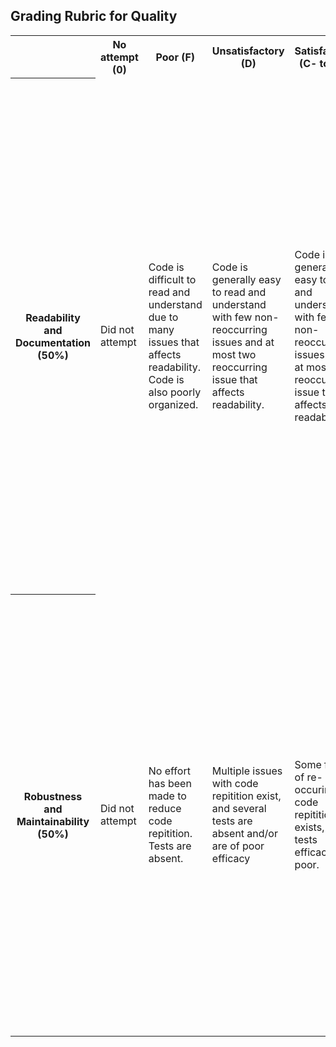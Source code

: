 ## Grading Rubric for Quality  ##

<table>
  <tr>
    <th></th>
    <th>No attempt (0)</th>
    <th>Poor (F)</th>
    <th>Unsatisfactory (D)</th>
    <th>Satisfactory (C- to C+)</th>
    <th>Good (B- to B+)</th>  
    <th>Excellent (A- to A+)</th>
  </tr>
  <tr>
    <th>Readability and Documentation (50%)</th>
	<td>Did not attempt</td>
	<td> Code is difficult to read and understand due to many issues that affects readability. Code is also poorly organized.
    	<td>Code is generally easy to read and understand with few non-reoccurring issues and at most two reoccurring issue that affects readability. </td>
    	<td>Code is generally easy to read and understand with few non-reoccurring issues and at most one reoccurring issue that affects readability. </td>
    	<td>Code is easy to read and understand with only 1-2 minor and non-reoccurring issues that affect readability. </td>
    	<td>Code is exceptionally easy to read and understand.<br></br> For example, variable names are clear, an appropriate amount of whitespace is used to maximize visibility, tabs and spaces are not mixed for indentation, sufficient comments are given.<br></br> Any coding sections of the assignment that were not completed have documentation explaining what a coded solution would look like. <br></br> Overall, the code is extremely well organized and documented.</td>
  </tr>
  <tr>
    <th>Robustness and Maintainability (50%)</th>
	<td>Did not attempt</td>
    	<td>No effort has been made to reduce code repitition. Tests are absent.</td>
	<td>Multiple issues with code repitition exist, and several tests are absent and/or are of poor efficacy</td>
	<td>Some form of re-occuring code repitition exists, or tests efficacy is poor. </td>
	<td>Code repitition is mostly minimized and effective tests are present for most functions.</td>
    	<td>Code repitition is minimized via the use of loops/mapping functions, functions or classes or scripts/files as needed without becoming overly complicated. <br></br> Functions are short, concise, and cohesive without losing clarity; code can be easily modified. <br></br> Tests are present to ensure functions work as expected. Exceptions are caught and thrown if necessary (Once students have learned about exceptions).</td>
	</tr>
